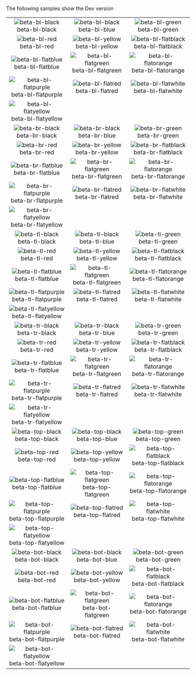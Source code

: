 The following samples show the Dev version

| | | |
|:-:|:-:|:-:|
| ![beta-bl-black][beta-bl-black] beta-bl-black | ![beta-bl-black][beta-bl-blue] beta-bl-blue | ![beta-bl-green][beta-bl-green] beta-bl-green |
| ![beta-bl-red][beta-bl-red] beta-bl-red | ![beta-bl-yellow][beta-bl-yellow] beta-bl-yellow | ![beta-bl-flatblack][beta-bl-flatblack] beta-bl-flatblack |
| ![beta-bl-flatblue][beta-bl-flatblue] beta-bl-flatblue | ![beta-bl-flatgreen][beta-bl-flatgreen] beta-bl-flatgreen | ![beta-bl-flatorange][beta-bl-flatorange] beta-bl-flatorange |
| ![beta-bl-flatpurple][beta-bl-flatpurple] beta-bl-flatpurple | ![beta-bl-flatred][beta-bl-flatred] beta-bl-flatred | ![beta-bl-flatwhite][beta-bl-flatwhite] beta-bl-flatwhite |
| ![beta-bl-flatyellow][beta-bl-flatyellow] beta-bl-flatyellow | | |
| ![beta-br-black][beta-br-black] beta-br-black | ![beta-br-black][beta-br-blue] beta-br-blue | ![beta-br-green][beta-br-green] beta-br-green |
| ![beta-br-red][beta-br-red] beta-br-red | ![beta-br-yellow][beta-br-yellow] beta-br-yellow | ![beta-br-flatblack][beta-br-flatblack] beta-br-flatblack |
| ![beta-br-flatblue][beta-br-flatblue] beta-br-flatblue | ![beta-br-flatgreen][beta-br-flatgreen] beta-br-flatgreen | ![beta-br-flatorange][beta-br-flatorange] beta-br-flatorange |
| ![beta-br-flatpurple][beta-br-flatpurple] beta-br-flatpurple | ![beta-br-flatred][beta-br-flatred] beta-br-flatred | ![beta-br-flatwhite][beta-br-flatwhite] beta-br-flatwhite |
| ![beta-br-flatyellow][beta-br-flatyellow] beta-br-flatyellow | | |
| ![beta-tl-black][beta-tl-black] beta-tl-black | ![beta-tl-black][beta-tl-blue] beta-tl-blue | ![beta-tl-green][beta-tl-green] beta-tl-green |
| ![beta-tl-red][beta-tl-red] beta-tl-red | ![beta-tl-yellow][beta-tl-yellow] beta-tl-yellow | ![beta-tl-flatblack][beta-tl-flatblack] beta-tl-flatblack |
| ![beta-tl-flatblue][beta-tl-flatblue] beta-tl-flatblue | ![beta-tl-flatgreen][beta-tl-flatgreen] beta-tl-flatgreen | ![beta-tl-flatorange][beta-tl-flatorange] beta-tl-flatorange |
| ![beta-tl-flatpurple][beta-tl-flatpurple] beta-tl-flatpurple | ![beta-tl-flatred][beta-tl-flatred] beta-tl-flatred | ![beta-tl-flatwhite][beta-tl-flatwhite] beta-tl-flatwhite |
| ![beta-tl-flatyellow][beta-tl-flatyellow] beta-tl-flatyellow | | |
| ![beta-tr-black][beta-tr-black] beta-tr-black | ![beta-tr-black][beta-tr-blue] beta-tr-blue | ![beta-tr-green][beta-tr-green] beta-tr-green |
| ![beta-tr-red][beta-tr-red] beta-tr-red | ![beta-tr-yellow][beta-tr-yellow] beta-tr-yellow | ![beta-tr-flatblack][beta-tr-flatblack] beta-tr-flatblack |
| ![beta-tr-flatblue][beta-tr-flatblue] beta-tr-flatblue | ![beta-tr-flatgreen][beta-tr-flatgreen] beta-tr-flatgreen | ![beta-tr-flatorange][beta-tr-flatorange] beta-tr-flatorange |
| ![beta-tr-flatpurple][beta-tr-flatpurple] beta-tr-flatpurple | ![beta-tr-flatred][beta-tr-flatred] beta-tr-flatred | ![beta-tr-flatwhite][beta-tr-flatwhite] beta-tr-flatwhite |
| ![beta-tr-flatyellow][beta-tr-flatyellow] beta-tr-flatyellow | | |
| ![beta-top-black][beta-top-black] beta-top-black | ![beta-top-black][beta-top-blue] beta-top-blue | ![beta-top-green][beta-top-green] beta-top-green |
| ![beta-top-red][beta-top-red] beta-top-red | ![beta-top-yellow][beta-top-yellow] beta-top-yellow | ![beta-top-flatblack][beta-top-flatblack] beta-top-flatblack |
| ![beta-top-flatblue][beta-top-flatblue] beta-top-flatblue | ![beta-top-flatgreen][beta-top-flatgreen] beta-top-flatgreen | ![beta-top-flatorange][beta-top-flatorange] beta-top-flatorange |
| ![beta-top-flatpurple][beta-top-flatpurple] beta-top-flatpurple | ![beta-top-flatred][beta-top-flatred] beta-top-flatred | ![beta-top-flatwhite][beta-top-flatwhite] beta-top-flatwhite |
| ![beta-top-flatyellow][beta-top-flatyellow] beta-top-flatyellow | | |
| ![beta-bot-black][beta-bot-black] beta-bot-black | ![beta-bot-black][beta-bot-blue] beta-bot-blue | ![beta-bot-green][beta-bot-green] beta-bot-green |
| ![beta-bot-red][beta-bot-red] beta-bot-red | ![beta-bot-yellow][beta-bot-yellow] beta-bot-yellow | ![beta-bot-flatblack][beta-bot-flatblack] beta-bot-flatblack |
| ![beta-bot-flatblue][beta-bot-flatblue] beta-bot-flatblue | ![beta-bot-flatgreen][beta-bot-flatgreen] beta-bot-flatgreen | ![beta-bot-flatorange][beta-bot-flatorange] beta-bot-flatorange |
| ![beta-bot-flatpurple][beta-bot-flatpurple] beta-bot-flatpurple | ![beta-bot-flatred][beta-bot-flatred] beta-bot-flatred | ![beta-bot-flatwhite][beta-bot-flatwhite] beta-bot-flatwhite |
| ![beta-bot-flatyellow][beta-bot-flatyellow] beta-bot-flatyellow | | |


[beta-bot-black]: https://github.com/dansiegel/Mobile.BuildTools/blob/master/assests/beta-bot-black.png?raw=1
[beta-bot-blue]: https://github.com/dansiegel/Mobile.BuildTools/blob/master/assests/beta-bot-blue.png?raw=1
[beta-bot-flatblack]: https://github.com/dansiegel/Mobile.BuildTools/blob/master/assests/beta-bot-flatblack.png?raw=1
[beta-bot-flatblue]: https://github.com/dansiegel/Mobile.BuildTools/blob/master/assests/beta-bot-flatblue.png?raw=1
[beta-bot-flatgreen]: https://github.com/dansiegel/Mobile.BuildTools/blob/master/assests/beta-bot-flatgreen.png?raw=1
[beta-bot-flatblack]: https://github.com/dansiegel/Mobile.BuildTools/blob/master/assests/beta-bot-flatblack.png?raw=1
[beta-bot-flatorange]: https://github.com/dansiegel/Mobile.BuildTools/blob/master/assests/beta-bot-flatorange.png?raw=1
[beta-bot-flatpurple]: https://github.com/dansiegel/Mobile.BuildTools/blob/master/assests/beta-bot-flatpurple.png?raw=1
[beta-bot-flatred]: https://github.com/dansiegel/Mobile.BuildTools/blob/master/assests/beta-bot-flatred.png?raw=1
[beta-bot-flatwhite]: https://github.com/dansiegel/Mobile.BuildTools/blob/master/assests/beta-bot-flatwhite.png?raw=1
[beta-bot-flatyellow]: https://github.com/dansiegel/Mobile.BuildTools/blob/master/assests/beta-bot-flatyellow.png?raw=1
[beta-bot-green]: https://github.com/dansiegel/Mobile.BuildTools/blob/master/assests/beta-bot-green.png?raw=1
[beta-bot-red]: https://github.com/dansiegel/Mobile.BuildTools/blob/master/assests/beta-bot-red.png?raw=1
[beta-bot-yellow]: https://github.com/dansiegel/Mobile.BuildTools/blob/master/assests/beta-bot-yellow.png?raw=1

[beta-top-black]: https://github.com/dansiegel/Mobile.BuildTools/blob/master/assests/beta-top-black.png?raw=1
[beta-top-blue]: https://github.com/dansiegel/Mobile.BuildTools/blob/master/assests/beta-top-blue.png?raw=1
[beta-top-flatblack]: https://github.com/dansiegel/Mobile.BuildTools/blob/master/assests/beta-top-flatblack.png?raw=1
[beta-top-flatblue]: https://github.com/dansiegel/Mobile.BuildTools/blob/master/assests/beta-top-flatblue.png?raw=1
[beta-top-flatgreen]: https://github.com/dansiegel/Mobile.BuildTools/blob/master/assests/beta-top-flatgreen.png?raw=1
[beta-top-flatblack]: https://github.com/dansiegel/Mobile.BuildTools/blob/master/assests/beta-top-flatblack.png?raw=1
[beta-top-flatorange]: https://github.com/dansiegel/Mobile.BuildTools/blob/master/assests/beta-top-flatorange.png?raw=1
[beta-top-flatpurple]: https://github.com/dansiegel/Mobile.BuildTools/blob/master/assests/beta-top-flatpurple.png?raw=1
[beta-top-flatred]: https://github.com/dansiegel/Mobile.BuildTools/blob/master/assests/beta-top-flatred.png?raw=1
[beta-top-flatwhite]: https://github.com/dansiegel/Mobile.BuildTools/blob/master/assests/beta-top-flatwhite.png?raw=1
[beta-top-flatyellow]: https://github.com/dansiegel/Mobile.BuildTools/blob/master/assests/beta-top-flatyellow.png?raw=1
[beta-top-green]: https://github.com/dansiegel/Mobile.BuildTools/blob/master/assests/beta-top-green.png?raw=1
[beta-top-red]: https://github.com/dansiegel/Mobile.BuildTools/blob/master/assests/beta-top-red.png?raw=1
[beta-top-yellow]: https://github.com/dansiegel/Mobile.BuildTools/blob/master/assests/beta-top-yellow.png?raw=1

[beta-tr-black]: https://github.com/dansiegel/Mobile.BuildTools/blob/master/assests/beta-tr-black.png?raw=1
[beta-tr-blue]: https://github.com/dansiegel/Mobile.BuildTools/blob/master/assests/beta-tr-blue.png?raw=1
[beta-tr-flatblack]: https://github.com/dansiegel/Mobile.BuildTools/blob/master/assests/beta-tr-flatblack.png?raw=1
[beta-tr-flatblue]: https://github.com/dansiegel/Mobile.BuildTools/blob/master/assests/beta-tr-flatblue.png?raw=1
[beta-tr-flatgreen]: https://github.com/dansiegel/Mobile.BuildTools/blob/master/assests/beta-tr-flatgreen.png?raw=1
[beta-tr-flatblack]: https://github.com/dansiegel/Mobile.BuildTools/blob/master/assests/beta-tr-flatblack.png?raw=1
[beta-tr-flatorange]: https://github.com/dansiegel/Mobile.BuildTools/blob/master/assests/beta-tr-flatorange.png?raw=1
[beta-tr-flatpurple]: https://github.com/dansiegel/Mobile.BuildTools/blob/master/assests/beta-tr-flatpurple.png?raw=1
[beta-tr-flatred]: https://github.com/dansiegel/Mobile.BuildTools/blob/master/assests/beta-tr-flatred.png?raw=1
[beta-tr-flatwhite]: https://github.com/dansiegel/Mobile.BuildTools/blob/master/assests/beta-tr-flatwhite.png?raw=1
[beta-tr-flatyellow]: https://github.com/dansiegel/Mobile.BuildTools/blob/master/assests/beta-tr-flatyellow.png?raw=1
[beta-tr-green]: https://github.com/dansiegel/Mobile.BuildTools/blob/master/assests/beta-tr-green.png?raw=1
[beta-tr-red]: https://github.com/dansiegel/Mobile.BuildTools/blob/master/assests/beta-tr-red.png?raw=1
[beta-tr-yellow]: https://github.com/dansiegel/Mobile.BuildTools/blob/master/assests/beta-tr-yellow.png?raw=1

[beta-tl-black]: https://github.com/dansiegel/Mobile.BuildTools/blob/master/assests/beta-tl-black.png?raw=1
[beta-tl-blue]: https://github.com/dansiegel/Mobile.BuildTools/blob/master/assests/beta-tl-blue.png?raw=1
[beta-tl-flatblack]: https://github.com/dansiegel/Mobile.BuildTools/blob/master/assests/beta-tl-flatblack.png?raw=1
[beta-tl-flatblue]: https://github.com/dansiegel/Mobile.BuildTools/blob/master/assests/beta-tl-flatblue.png?raw=1
[beta-tl-flatgreen]: https://github.com/dansiegel/Mobile.BuildTools/blob/master/assests/beta-tl-flatgreen.png?raw=1
[beta-tl-flatblack]: https://github.com/dansiegel/Mobile.BuildTools/blob/master/assests/beta-tl-flatblack.png?raw=1
[beta-tl-flatorange]: https://github.com/dansiegel/Mobile.BuildTools/blob/master/assests/beta-tl-flatorange.png?raw=1
[beta-tl-flatpurple]: https://github.com/dansiegel/Mobile.BuildTools/blob/master/assests/beta-tl-flatpurple.png?raw=1
[beta-tl-flatred]: https://github.com/dansiegel/Mobile.BuildTools/blob/master/assests/beta-tl-flatred.png?raw=1
[beta-tl-flatwhite]: https://github.com/dansiegel/Mobile.BuildTools/blob/master/assests/beta-tl-flatwhite.png?raw=1
[beta-tl-flatyellow]: https://github.com/dansiegel/Mobile.BuildTools/blob/master/assests/beta-tl-flatyellow.png?raw=1
[beta-tl-green]: https://github.com/dansiegel/Mobile.BuildTools/blob/master/assests/beta-tl-green.png?raw=1
[beta-tl-red]: https://github.com/dansiegel/Mobile.BuildTools/blob/master/assests/beta-tl-red.png?raw=1
[beta-tl-yellow]: https://github.com/dansiegel/Mobile.BuildTools/blob/master/assests/beta-tl-yellow.png?raw=1

[beta-br-black]: https://github.com/dansiegel/Mobile.BuildTools/blob/master/assests/beta-br-black.png?raw=1
[beta-br-blue]: https://github.com/dansiegel/Mobile.BuildTools/blob/master/assests/beta-br-blue.png?raw=1
[beta-br-flatblack]: https://github.com/dansiegel/Mobile.BuildTools/blob/master/assests/beta-br-flatblack.png?raw=1
[beta-br-flatblue]: https://github.com/dansiegel/Mobile.BuildTools/blob/master/assests/beta-br-flatblue.png?raw=1
[beta-br-flatgreen]: https://github.com/dansiegel/Mobile.BuildTools/blob/master/assests/beta-br-flatgreen.png?raw=1
[beta-br-flatblack]: https://github.com/dansiegel/Mobile.BuildTools/blob/master/assests/beta-br-flatblack.png?raw=1
[beta-br-flatorange]: https://github.com/dansiegel/Mobile.BuildTools/blob/master/assests/beta-br-flatorange.png?raw=1
[beta-br-flatpurple]: https://github.com/dansiegel/Mobile.BuildTools/blob/master/assests/beta-br-flatpurple.png?raw=1
[beta-br-flatred]: https://github.com/dansiegel/Mobile.BuildTools/blob/master/assests/beta-br-flatred.png?raw=1
[beta-br-flatwhite]: https://github.com/dansiegel/Mobile.BuildTools/blob/master/assests/beta-br-flatwhite.png?raw=1
[beta-br-flatyellow]: https://github.com/dansiegel/Mobile.BuildTools/blob/master/assests/beta-br-flatyellow.png?raw=1
[beta-br-green]: https://github.com/dansiegel/Mobile.BuildTools/blob/master/assests/beta-br-green.png?raw=1
[beta-br-red]: https://github.com/dansiegel/Mobile.BuildTools/blob/master/assests/beta-br-red.png?raw=1
[beta-br-yellow]: https://github.com/dansiegel/Mobile.BuildTools/blob/master/assests/beta-br-yellow.png?raw=1

[beta-bl-black]: https://github.com/dansiegel/Mobile.BuildTools/blob/master/assests/beta-bl-black.png?raw=1
[beta-bl-blue]: https://github.com/dansiegel/Mobile.BuildTools/blob/master/assests/beta-bl-blue.png?raw=1
[beta-bl-flatblack]: https://github.com/dansiegel/Mobile.BuildTools/blob/master/assests/beta-bl-flatblack.png?raw=1
[beta-bl-flatblue]: https://github.com/dansiegel/Mobile.BuildTools/blob/master/assests/beta-bl-flatblue.png?raw=1
[beta-bl-flatgreen]: https://github.com/dansiegel/Mobile.BuildTools/blob/master/assests/beta-bl-flatgreen.png?raw=1
[beta-bl-flatblack]: https://github.com/dansiegel/Mobile.BuildTools/blob/master/assests/beta-bl-flatblack.png?raw=1
[beta-bl-flatorange]: https://github.com/dansiegel/Mobile.BuildTools/blob/master/assests/beta-bl-flatorange.png?raw=1
[beta-bl-flatpurple]: https://github.com/dansiegel/Mobile.BuildTools/blob/master/assests/beta-bl-flatpurple.png?raw=1
[beta-bl-flatred]: https://github.com/dansiegel/Mobile.BuildTools/blob/master/assests/beta-bl-flatred.png?raw=1
[beta-bl-flatwhite]: https://github.com/dansiegel/Mobile.BuildTools/blob/master/assests/beta-bl-flatwhite.png?raw=1
[beta-bl-flatyellow]: https://github.com/dansiegel/Mobile.BuildTools/blob/master/assests/beta-bl-flatyellow.png?raw=1
[beta-bl-green]: https://github.com/dansiegel/Mobile.BuildTools/blob/master/assests/beta-bl-green.png?raw=1
[beta-bl-red]: https://github.com/dansiegel/Mobile.BuildTools/blob/master/assests/beta-bl-red.png?raw=1
[beta-bl-yellow]: https://github.com/dansiegel/Mobile.BuildTools/blob/master/assests/beta-bl-yellow.png?raw=1
